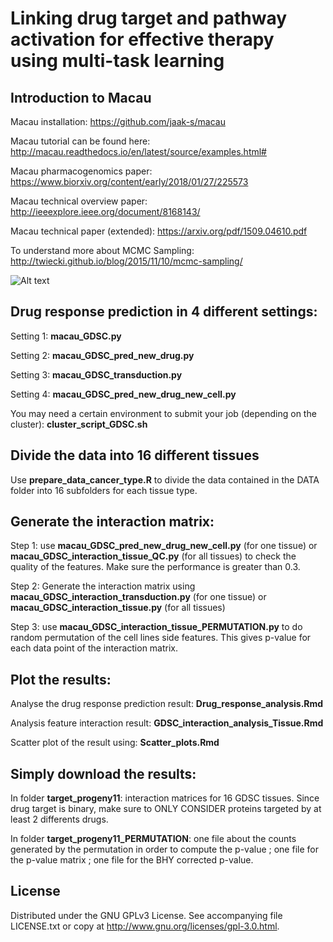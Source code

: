 # Linking drug target and pathway activation for effective therapy using multi-task learning

## Introduction to Macau

Macau installation: https://github.com/jaak-s/macau

Macau tutorial can be found here: http://macau.readthedocs.io/en/latest/source/examples.html#

Macau pharmacogenomics paper: https://www.biorxiv.org/content/early/2018/01/27/225573

Macau technical overview paper: http://ieeexplore.ieee.org/document/8168143/

Macau technical paper (extended):  https://arxiv.org/pdf/1509.04610.pdf

To understand more about MCMC Sampling: http://twiecki.github.io/blog/2015/11/10/mcmc-sampling/

![Alt text](https://github.com/Katan5555/Macau_project_1/blob/master/image/Figure_1.png)

## Drug response prediction in 4 different settings: 

Setting 1: **macau_GDSC.py**

Setting 2: **macau_GDSC_pred_new_drug.py**

Setting 3: **macau_GDSC_transduction.py**

Setting 4: **macau_GDSC_pred_new_drug_new_cell.py**

You may need a certain environment to submit your job (depending on the cluster): **cluster_script_GDSC.sh**

## Divide the data into 16 different tissues 

Use **prepare_data_cancer_type.R** to divide the data contained in the DATA folder into 16 subfolders for each tissue type. 


## Generate the interaction matrix: 

Step 1: use **macau_GDSC_pred_new_drug_new_cell.py** (for one tissue) or **macau_GDSC_interaction_tissue_QC.py** (for all tissues) to check the quality of the features. Make sure the performance is greater than 0.3.

Step 2: Generate the interaction matrix using **macau_GDSC_interaction_transduction.py** (for one tissue) or **macau_GDSC_interaction_tissue.py** (for all tissues)

Step 3: use **macau_GDSC_interaction_tissue_PERMUTATION.py** to do random permutation of the cell lines side features. This gives p-value for each data point of the interaction matrix.

## Plot the results:

Analyse the drug response prediction result: **Drug_response_analysis.Rmd**

Analysis feature interaction result: **GDSC_interaction_analysis_Tissue.Rmd**

Scatter plot of the result using: **Scatter_plots.Rmd**

## Simply download the results:

In folder **target_progeny11**: interaction matrices for 16 GDSC tissues. Since drug target is binary, make sure to ONLY CONSIDER proteins targeted by at least 2 differents drugs. 

In folder **target_progeny11_PERMUTATION**: one file about the counts generated by the permutation in order to compute the p-value ; one file for the p-value matrix ; one file for the BHY corrected p-value. 

## License

Distributed under the GNU GPLv3 License. See accompanying file LICENSE.txt or copy at http://www.gnu.org/licenses/gpl-3.0.html.


